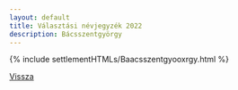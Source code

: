 ```yaml
---
layout: default
title: Választási névjegyzék 2022
description: Bácsszentgyörgy
---
```


{% include settlementHTMLs/Baacsszentgyooxrgy.html %}

[Vissza](./)